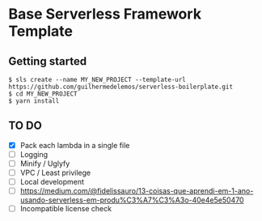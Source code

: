 # Base Serverless Framework Template

## Getting started

```
$ sls create --name MY_NEW_PROJECT --template-url https://github.com/guilhermedelemos/serverless-boilerplate.git
$ cd MY_NEW_PROJECT
$ yarn install
```

## TO DO

- [X] Pack each lambda in a single file
- [ ] Logging
- [ ] Minify / Uglyfy
- [ ] VPC / Least privilege
- [ ] Local development
- [ ] https://medium.com/@fidelissauro/13-coisas-que-aprendi-em-1-ano-usando-serverless-em-produ%C3%A7%C3%A3o-40e4e5e50470
- [ ] Incompatible license check
